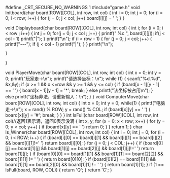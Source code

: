  #define _CRT_SECURE_NO_WARNINGS 1
#include"game.h"
void Initboard(char board[ROW][COL], int row, int col)
{
	int i = 0;
	int j = 0;
	for (i = 0; i < row; i++)
	{
		for (j = 0; j < col; j++)
			board[i][j] = ' ';
	}
}

void Displayboard(char board[ROW][COL], int row, int col)
{
	int i;
	for (i = 0; i < row ; i++)
	{
		int j = 0;
		for(j = 0; j < col ; j++)
		{ 
			printf(" %c ", board[i][j]);
			if(j < col - 1)
				printf("|");
		}
		printf("\n");
		if (i < row - 1)
		{
			for (j = 0; j < col; j++)
			{
				printf("---");
				if (j < col - 1)
					printf("|");
			}
		}
		printf("\n");
			
	}
}

void PlayerMove(char board[ROW][COL], int row, int col)
{
	int x = 0;
	int y = 0;
	printf("玩家走->\n");
	printf("请选择坐标：\n");
	while (1)
	{
		scanf("%d.%d", &x,&y);
		if (x >= 1 && x <=row && y >= 1 && y <= col)
		{
			if (board[x - 1][y - 1] == ' ')
			{
				board[x - 1][y - 1] = '*';
				break;
			}
			else
				printf("该坐标被占用\n");
		}	
		else
			printf("坐标非法，请重新输入：\n");
	}
}
void ComputerMove(char board[ROW][COL], int row, int col)
{
	int x = 0;
	int y = 0;
	while(1)
	{
		printf("电脑走->\n");
		x = rand() % ROW;
		y = rand() % COL;
		if (board[x][y] == ' ')
		{
			board[x][y] = '#';
			break;
		}
	}
}
int IsFull(char board[ROW][COL], int row, int col)//返回1表示满，返回0表示没满
{
	int x, y;
	for (x = 0; x < row; x++)
	{
		for (y = 0; y < col; y++)
		{
			if (board[x][y] == ' ')
				return 0;
		}
	}
	return 1;
}
char Is_Winner(char board[ROW][COL], int row, int col)
{
	int i = 0;
	int j = 0;
	for (i = 0; i < ROW; i++)
	{
		if (board[i][0] == board[i][1] && board[i][1] == board[i][2] && board[i][1]!=' ')
			return board[i][0];
	}
	for (j = 0; j < COL; j++)
	{
		if (board[0][j] == board[1][j] && board[1][j] == board[2][j] && board[1][j]!=' ')
			return board[1][j];
	}
	if (board[0][0] == board[1][1] && board[1][1] == board[2][2] && board[1][1] != ' ')
	{
		return board[0][0];
	}
	if (board[0][2] == board[1][1] && board[1][1] == board[2][0] && board[1][1] != ' ')
	{
		return board[1][1];
	}
	if (1 == IsFull(board, ROW, COL))
	{
		return 'Q';
	}
	return 'C';
}
